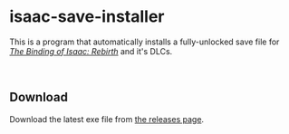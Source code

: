 # isaac-save-installer

This is a program that automatically installs a fully-unlocked save file for *[The Binding of Isaac: Rebirth](https://store.steampowered.com/app/250900/The_Binding_of_Isaac_Rebirth/)* and it's DLCs.

<br />

## Download

Download the latest exe file from [the releases page](https://github.com/Zamiell/isaac-save-installer/releases).

<br />
